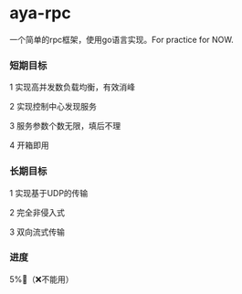 # aya-rpc

一个简单的rpc框架，使用go语言实现。For practice for NOW.

### 短期目标
1 实现高并发数负载均衡，有效消峰

2 实现控制中心发现服务

3 服务参数个数无限，填后不理

4 开箱即用

### 长期目标
1 实现基于UDP的传输

2 完全非侵入式

3 双向流式传输

### 进度
5%🚧（❌不能用）
